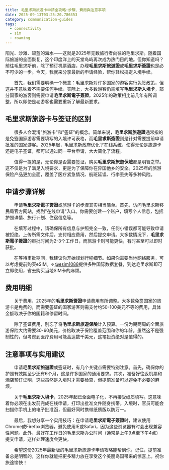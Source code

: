 ```yaml
---
title: 毛里求斯旅遊卡申請全攻略:步驟、費用與注意事項
date: 2025-09-13T03:25:20.786353
category: communication-guides
tags:
  - connectivity
  - sim
  - roaming
---
```


阳光、沙滩、碧蓝的海水——这就是2025年无数旅行者向往的毛里求斯。随着国际旅游的全面恢复，这个印度洋上的天堂岛屿再次成为热门目的地。但你知道吗？前往毛里求斯前，除了预订机票酒店，办理**毛里求斯旅遊證**或**毛里求斯簽證**也是必不可少的一步。今天，我就来分享最新的申请经验，帮你轻松搞定入境手续。

　　首先，我们需要明确一个概念：毛里求斯对许多国家的游客实行免签政策，但这并不意味着不需要任何手续。实际上，大多数游客仍需填写**毛里求斯入境卡**，部分国家的游客则需要申请**毛里求斯電子簽證**。2025年的政策相比前几年有所调整，所以即使是老游客也需要重新了解最新要求。

## 毛里求斯旅游卡与签证的区别

　　很多人会混淆"旅游卡"和"签证"的概念。简单来说，**毛里求斯旅遊證**通常指的是免签国家游客需要填写的入境许可表格，而**毛里求斯簽證**则是针对需要提前申请批准的国家游客。2025年起，毛里求斯政府优化了在线系统，使得无论是旅游卡还是电子签证，都可以通过同一平台申请，大大简化了流程。

　　值得一提的是，无论你是否需要签证，购买**毛里求斯旅遊保險**都是明智之举。这不仅是为了满足入境要求，更是为了保障你在异国他乡的安全。2025年的旅游保险产品更加全面，覆盖了医疗紧急情况、航班延误、行李丢失等多种风险。

## 申请步骤详解

　　申请**毛里求斯電子簽證**或旅游卡的步骤其实相当简单。首先，访问毛里求斯移民局官方网站，找到"在线申请"入口。你需要创建一个账户，填写个人信息，包括护照详情、旅行计划、住宿信息等。

　　在填写过程中，请确保所有信息与护照完全一致，任何小错误都可能导致申请被拒绝。上传所需文件后，支付相应费用，然后提交申请。大多数情况下，**毛里求斯電子簽證**的审批时间为2-3个工作日，而旅游卡则可能更快，有时甚至可以即时获批。

　　在等待审批期间，我建议你开始规划行程细节。如果你需要当地网络服务，可以考虑提前购买eSIM。✈[@esim1088](https://t.me/s/esim1088)提供多种国际数据套餐，到达毛里求斯即可立即使用，省去购买当地SIM卡的麻烦。

## 费用明细

　　关于费用，2025年的**毛里求斯簽證**申请费用有所调整。大多数免签国家的旅游卡是免费的，而需要签证的国家游客则需支付约50-100美元不等的费用，具体金额取决于你的国籍和停留时间。

　　除了签证费用，别忘了将**毛里求斯旅遊保險**计入预算。一份为期两周的全面旅游保险大约需要30-60美元，价格取决于保险覆盖范围和你的年龄。虽然这不是强制性的，但考虑到医疗费用可能高达数千美元，这笔投资绝对是值得的。

## 注意事项与实用建议

　　申请**毛里求斯旅遊證**或签证时，有几个关键点需要特别注意。首先，确保你的护照有效期至少还有6个月，这是许多国家的通用要求。其次，准备好往返机票和酒店预订证明，这些虽然是入境时才需要检查，但提前准备可以避免不必要的麻烦。

　　关于**毛里求斯入境卡**，2025年起已全面电子化，不再接受纸质填写。这意味着你必须在出发前完成在线申请，打印出批准文件随身携带。入境时，官员可能会扫描你手机上的电子批准函，但最好同时携带纸质版以防万一。

　　最后，我想分享一个实用技巧：在申请**毛里求斯電子簽證**时，建议使用Chrome或Firefox浏览器，避免使用IE或Safari，因为这些浏览器有时会出现兼容性问题。此外，最好在工作日的毛里求斯办公时间（通常是上午9点至下午4点）提交申请，这样处理速度会更快。

　　希望这份2025年最新版的毛里求斯旅游卡申请攻略能帮到你。记住，提前准备总是明智的，这样你就能把更多精力放在享受这个美丽岛国带来的惊喜上。祝你旅途愉快！